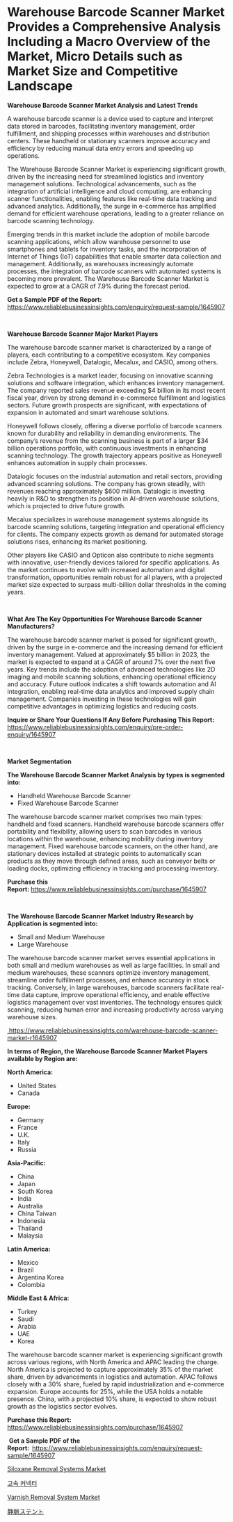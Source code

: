 <p><h1>Warehouse Barcode Scanner Market Provides a Comprehensive Analysis Including a Macro Overview of the Market, Micro Details such as Market Size and Competitive Landscape</h1></p><p><strong>Warehouse Barcode Scanner Market Analysis and Latest Trends</strong></p>
<p><p>A warehouse barcode scanner is a device used to capture and interpret data stored in barcodes, facilitating inventory management, order fulfillment, and shipping processes within warehouses and distribution centers. These handheld or stationary scanners improve accuracy and efficiency by reducing manual data entry errors and speeding up operations.</p><p>The Warehouse Barcode Scanner Market is experiencing significant growth, driven by the increasing need for streamlined logistics and inventory management solutions. Technological advancements, such as the integration of artificial intelligence and cloud computing, are enhancing scanner functionalities, enabling features like real-time data tracking and advanced analytics. Additionally, the surge in e-commerce has amplified demand for efficient warehouse operations, leading to a greater reliance on barcode scanning technology.</p><p>Emerging trends in this market include the adoption of mobile barcode scanning applications, which allow warehouse personnel to use smartphones and tablets for inventory tasks, and the incorporation of Internet of Things (IoT) capabilities that enable smarter data collection and management. Additionally, as warehouses increasingly automate processes, the integration of barcode scanners with automated systems is becoming more prevalent. The Warehouse Barcode Scanner Market is expected to grow at a CAGR of 7.9% during the forecast period.</p></p>
<p><strong>Get a Sample PDF of the Report:&nbsp;</strong> <a href="https://www.reliablebusinessinsights.com/enquiry/request-sample/1645907?utm_campaign=39&utm_medium=2&utm_source=Github&utm_content=ia&utm_term=21022025&utm_id=warehouse-barcode-scanner">https://www.reliablebusinessinsights.com/enquiry/request-sample/1645907</a></p>
<p>&nbsp;</p>
<p><strong>Warehouse Barcode Scanner Major Market Players</strong></p>
<p><p>The warehouse barcode scanner market is characterized by a range of players, each contributing to a competitive ecosystem. Key companies include Zebra, Honeywell, Datalogic, Mecalux, and CASIO, among others. </p><p>Zebra Technologies is a market leader, focusing on innovative scanning solutions and software integration, which enhances inventory management. The company reported sales revenue exceeding $4 billion in its most recent fiscal year, driven by strong demand in e-commerce fulfillment and logistics sectors. Future growth prospects are significant, with expectations of expansion in automated and smart warehouse solutions.</p><p>Honeywell follows closely, offering a diverse portfolio of barcode scanners known for durability and reliability in demanding environments. The company’s revenue from the scanning business is part of a larger $34 billion operations portfolio, with continuous investments in enhancing scanning technology. The growth trajectory appears positive as Honeywell enhances automation in supply chain processes.</p><p>Datalogic focuses on the industrial automation and retail sectors, providing advanced scanning solutions. The company has grown steadily, with revenues reaching approximately $600 million. Datalogic is investing heavily in R&D to strengthen its position in AI-driven warehouse solutions, which is projected to drive future growth.</p><p>Mecalux specializes in warehouse management systems alongside its barcode scanning solutions, targeting integration and operational efficiency for clients. The company expects growth as demand for automated storage solutions rises, enhancing its market positioning.</p><p>Other players like CASIO and Opticon also contribute to niche segments with innovative, user-friendly devices tailored for specific applications. As the market continues to evolve with increased automation and digital transformation, opportunities remain robust for all players, with a projected market size expected to surpass multi-billion dollar thresholds in the coming years.</p></p>
<p>&nbsp;</p>
<p><strong>What Are The Key Opportunities For Warehouse Barcode Scanner Manufacturers?</strong></p>
<p><p>The warehouse barcode scanner market is poised for significant growth, driven by the surge in e-commerce and the increasing demand for efficient inventory management. Valued at approximately $5 billion in 2023, the market is expected to expand at a CAGR of around 7% over the next five years. Key trends include the adoption of advanced technologies like 2D imaging and mobile scanning solutions, enhancing operational efficiency and accuracy. Future outlook indicates a shift towards automation and AI integration, enabling real-time data analytics and improved supply chain management. Companies investing in these technologies will gain competitive advantages in optimizing logistics and reducing costs.</p></p>
<p><strong>Inquire or Share Your Questions If Any Before Purchasing This Report:</strong> <a href="https://www.reliablebusinessinsights.com/enquiry/pre-order-enquiry/1645907?utm_campaign=39&utm_medium=2&utm_source=Github&utm_content=ia&utm_term=21022025&utm_id=warehouse-barcode-scanner">https://www.reliablebusinessinsights.com/enquiry/pre-order-enquiry/1645907</a></p>
<p>&nbsp;</p>
<p><strong>Market Segmentation</strong></p>
<p><strong>The Warehouse Barcode Scanner Market Analysis by types is segmented into:</strong></p>
<p><ul><li>Handheld Warehouse Barcode Scanner</li><li>Fixed Warehouse Barcode Scanner</li></ul></p>
<p><p>The warehouse barcode scanner market comprises two main types: handheld and fixed scanners. Handheld warehouse barcode scanners offer portability and flexibility, allowing users to scan barcodes in various locations within the warehouse, enhancing mobility during inventory management. Fixed warehouse barcode scanners, on the other hand, are stationary devices installed at strategic points to automatically scan products as they move through defined areas, such as conveyor belts or loading docks, optimizing efficiency in tracking and processing inventory.</p></p>
<p><strong>Purchase this Report:&nbsp;</strong><a href="https://www.reliablebusinessinsights.com/purchase/1645907?utm_campaign=39&utm_medium=2&utm_source=Github&utm_content=ia&utm_term=21022025&utm_id=warehouse-barcode-scanner">https://www.reliablebusinessinsights.com/purchase/1645907</a></p>
<p>&nbsp;</p>
<p><strong>The Warehouse Barcode Scanner Market Industry Research by Application is segmented into:</strong></p>
<p><ul><li>Small and Medium Warehouse</li><li>Large Warehouse</li></ul></p>
<p><p>The warehouse barcode scanner market serves essential applications in both small and medium warehouses as well as large facilities. In small and medium warehouses, these scanners optimize inventory management, streamline order fulfillment processes, and enhance accuracy in stock tracking. Conversely, in large warehouses, barcode scanners facilitate real-time data capture, improve operational efficiency, and enable effective logistics management over vast inventories. The technology ensures quick scanning, reducing human error and increasing productivity across varying warehouse sizes.</p></p>
<p><a href="https://www.reliablebusinessinsights.com/warehouse-barcode-scanner-market-r1645907?utm_campaign=39&utm_medium=2&utm_source=Github&utm_content=ia&utm_term=21022025&utm_id=warehouse-barcode-scanner">&nbsp;https://www.reliablebusinessinsights.com/warehouse-barcode-scanner-market-r1645907</a></p>
<p><strong>In terms of Region, the Warehouse Barcode Scanner Market Players available by Region are:</strong></p>
<p>
    <p> <strong> North America: </strong>
        <ul>
            <li>United States</li>
            <li>Canada</li>
        </ul>
        </p> 
    <p> <strong> Europe: </strong>
        <ul>
            <li>Germany</li>
            <li>France</li>
            <li>U.K.</li>
            <li>Italy</li>
            <li>Russia</li>
        </ul>
        </p> 
    <p> <strong> Asia-Pacific: </strong>
        <ul>
            <li>China</li>
            <li>Japan</li>
            <li>South Korea</li>
            <li>India</li>
            <li>Australia</li>
            <li>China Taiwan</li>
            <li>Indonesia</li>
            <li>Thailand</li>
            <li>Malaysia</li>
        </ul>
        </p> 
    <p> <strong> Latin America: </strong>
        <ul>
            <li>Mexico</li>
            <li>Brazil</li>
            <li>Argentina Korea</li>
            <li>Colombia</li>
        </ul>
        </p> 
    <p> <strong> Middle East & Africa: </strong>
        <ul>
            <li>Turkey</li>
            <li>Saudi</li>
            <li>Arabia</li>
            <li>UAE</li>
            <li>Korea</li>
        </ul>
    </p>
    </p>
<p><p>The warehouse barcode scanner market is experiencing significant growth across various regions, with North America and APAC leading the charge. North America is projected to capture approximately 35% of the market share, driven by advancements in logistics and automation. APAC follows closely with a 30% share, fueled by rapid industrialization and e-commerce expansion. Europe accounts for 25%, while the USA holds a notable presence. China, with a projected 10% share, is expected to show robust growth as the logistics sector evolves.</p></p>
<p><strong>Purchase this Report: </strong><a href="https://www.reliablebusinessinsights.com/purchase/1645907?utm_campaign=39&utm_medium=2&utm_source=Github&utm_content=ia&utm_term=21022025&utm_id=warehouse-barcode-scanner">https://www.reliablebusinessinsights.com/purchase/1645907</a></p>
<p>&nbsp;<strong>Get a Sample PDF of the Report:&nbsp;&nbsp;</strong><a href="https://www.reliablebusinessinsights.com/enquiry/request-sample/1645907?utm_campaign=39&utm_medium=2&utm_source=Github&utm_content=ia&utm_term=21022025&utm_id=warehouse-barcode-scanner">https://www.reliablebusinessinsights.com/enquiry/request-sample/1645907</a></p>
<p><strong></strong></p>
<p><p><a href="https://github.com/balkanalazar/Market-Research-Report-List-1/blob/main/siloxane-removal-systems-market.md?utm_campaign=39&utm_medium=2&utm_source=Github&utm_content=ia&utm_term=21022025&utm_id=warehouse-barcode-scanner">Siloxane Removal Systems Market</a></p><p><a href="https://github.com/laholand/Market-Research-Report-List-7/blob/main/495614639224.md?utm_campaign=39&utm_medium=2&utm_source=Github&utm_content=ia&utm_term=21022025&utm_id=warehouse-barcode-scanner">고속 커넥터</a></p><p><a href="https://github.com/arionmp/Market-Research-Report-List-5/blob/main/varnish-removal-system-market.md?utm_campaign=39&utm_medium=2&utm_source=Github&utm_content=ia&utm_term=21022025&utm_id=warehouse-barcode-scanner">Varnish Removal System Market</a></p><p><a href="https://github.com/mohamedbakry57/Market-Research-Report-List-7/blob/main/800513838379.md?utm_campaign=39&utm_medium=2&utm_source=Github&utm_content=ia&utm_term=21022025&utm_id=warehouse-barcode-scanner">静脈ステント</a></p></p>